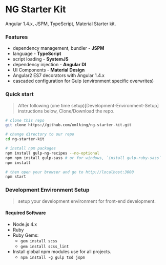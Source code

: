 # NG Starter Kit

Angular 1.4.x, JSPM,  TypeScript, Material Starter kit.

### Features 
* dependency management, bundler - **JSPM**
* language - **TypeScript**
* script loading - **SystemJS**
* dependency injection - **Angular DI**
* UI Components - **Material Design**
* Angular2 ES7 decorators with Angular 1.4.x
* cascaded configuration for Gulp (environment specific overwrites)


### Quick start
> After following (one time setup)[Development-Environment-Setup] instructions below, Clone/Download the repo.

```bash
# clone this repo
git clone https://github.com/xmlking/ng-starter-kit.git

# change directory to our repo
cd ng-starter-kit

# install npm packages
npm install gulp-ng-recipes --no-optional
npm npm install gulp-sass # or for windows, `install gulp-ruby-sass` 
npm install

# then open your browser and go to http://localhost:3000
npm start 
```

### Development Environment Setup
> setup your development environment for front-end development.

#### Required Software
* Node.js 4.x 
* Ruby 
* Ruby Gems:
  * `gem install scss`
  * `gem install scss_lint`
* Install global npm modules use for all projects. 
  * `npm install -g gulp tsd jspm`
